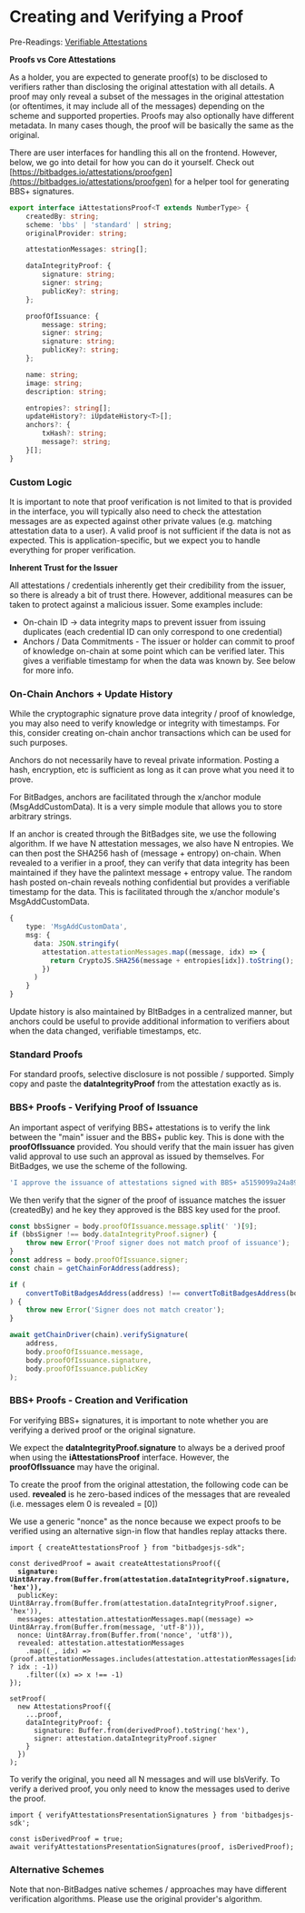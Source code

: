 # Creating and Verifying a Proof

Pre-Readings: [Verifiable Attestations](./)

**Proofs vs Core Attestations**

As a holder, you are expected to generate proof(s) to be disclosed to verifiers rather than disclosing the original attestation with all details. A proof may only reveal a subset of the messages in the original attestation (or oftentimes, it may include all of the messages) depending on the scheme and supported properties. Proofs may also optionally have different metadata. In many cases though, the proof will be basically the same as the original.

There are user interfaces for handling this all on the frontend. However, below, we go into detail for how you can do it yourself. Check out [https://bitbadges.io/attestations/proofgen](https://bitbadges.io/attestations/proofgen) for a helper tool for generating BBS+ signatures.

```typescript
export interface iAttestationsProof<T extends NumberType> {
    createdBy: string;
    scheme: 'bbs' | 'standard' | string;
    originalProvider: string;

    attestationMessages: string[];

    dataIntegrityProof: {
        signature: string;
        signer: string;
        publicKey?: string;
    };

    proofOfIssuance: {
        message: string;
        signer: string;
        signature: string;
        publicKey?: string;
    };

    name: string;
    image: string;
    description: string;

    entropies?: string[];
    updateHistory?: iUpdateHistory<T>[];
    anchors?: {
        txHash?: string;
        message?: string;
    }[];
}
```

### Custom Logic

It is important to note that proof verification is not limited to that is provided in the interface, you will typically also need to check the attestation messages are as expected against other private values (e.g. matching attestation data to a user). A valid proof is not sufficient if the data is not as expected. This is application-specific, but we expect you to handle everything for proper verification.

**Inherent Trust for the Issuer**

All attestations / credentials inherently get their credibility from the issuer, so there is already a bit of trust there. However, additional measures can be taken to protect against a malicious issuer. Some examples include:

* On-chain ID -> data integrity maps to prevent issuer from issuing duplicates (each credential ID can only correspond to one credential)
* Anchors / Data Commitments - The issuer or holder can commit to proof of knowledge on-chain at some point which can be verified later. This gives a verifiable timestamp for when the data was known by. See below for more info.

### On-Chain Anchors + Update History

While the cryptographic signature prove data integrity / proof of knowledge, you may also need to verify knowledge or integrity with timestamps. For this, consider creating on-chain anchor transactions which can be used for such purposes.

Anchors do not necessarily have to reveal private information. Posting a hash, encryption, etc is sufficient as long as it can prove what you need it to prove.

For BitBadges, anchors are facilitated through the x/anchor module (MsgAddCustomData). It is a very simple module that allows you to store arbitrary strings.

If an anchor is created through the BitBadges site, we use the following algorithm. If we have N attestation messages, we also have N entropies. We can then post the SHA256 hash of (message + entropy) on-chain. When revealed to a verifier in a proof, they can verify that data integrity has been maintained if they have the palintext message + entropy value. The random hash posted on-chain reveals nothing confidential but provides a verifiable timestamp for the data. This is facilitated through the x/anchor module's MsgAddCustomData.

```typescript
{
    type: 'MsgAddCustomData',
    msg: {
      data: JSON.stringify(
        attestation.attestationMessages.map((message, idx) => {
          return CryptoJS.SHA256(message + entropies[idx]).toString();
        })
      )
    }
}
```

Update history is also maintained by BItBadges in a centralized manner, but anchors could be useful to provide additional information to verifiers about when the data changed, verifiable timestamps, etc.

### **Standard Proofs**

For standard proofs, selective disclosure is not possible / supported. Simply copy and paste the **dataIntegrityProof** from the attestation exactly as is.

### **BBS+ Proofs - Verifying Proof of Issuance**

An important aspect of verifying BBS+ attestations is to verify the link between the "main" issuer and the BBS+ public key. This is done with the **proofOfIssuance** provided. You should verify that the main issuer has given valid approval to use such an approval as issued by themselves. For BitBadges, we use the scheme of the following.

```typescript
'I approve the issuance of attestations signed with BBS+ a5159099a24a8993b5eb8e62d04f6309bbcf360ae03135d42a89b3d94cbc2bc678f68926373b9ded9b8b9a27348bc755177209bf2074caea9a007a6c121655cd4dda5a6618bfc9cb38052d32807c6d5288189913aa76f6d49844c3648d4e6167 as my own.\n\n';
```

We then verify that the signer of the proof of issuance matches the issuer (createdBy) and he key they approved is the BBS key used for the proof.

```typescript
const bbsSigner = body.proofOfIssuance.message.split(' ')[9];
if (bbsSigner !== body.dataIntegrityProof.signer) {
    throw new Error('Proof signer does not match proof of issuance');
}
const address = body.proofOfIssuance.signer;
const chain = getChainForAddress(address);

if (
    convertToBitBadgesAddress(address) !== convertToBitBadgesAddress(body.createdBy)
) {
    throw new Error('Signer does not match creator');
}

await getChainDriver(chain).verifySignature(
    address,
    body.proofOfIssuance.message,
    body.proofOfIssuance.signature,
    body.proofOfIssuance.publicKey
);
```

### **BBS+ Proofs - Creation and Verification**

For verifying BBS+ signatures, it is important to note whether you are verifying a derived proof or the original signature.

We expect the **dataIntegrityProof.signature** to always be a derived proof when using the **iAttestationsProof** interface. However, the **proofOfIssuance** may have the original.

To create the proof from the original attestation, the following code can be used. **revealed** is he zero-based indices of the messages that are revealed (i.e. messages elem 0 is revealed = \[0])

We use a generic "nonce" as the nonce because we expect proofs to be verified using an alternative sign-in flow that handles replay attacks there.

<pre class="language-typescript"><code class="lang-typescript">import { createAttestationsProof } from "bitbadgesjs-sdk";

const derivedProof = await createAttestationsProof({
<strong>  signature: Uint8Array.from(Buffer.from(attestation.dataIntegrityProof.signature, 'hex')),
</strong>  publicKey: Uint8Array.from(Buffer.from(attestation.dataIntegrityProof.signer, 'hex')),
  messages: attestation.attestationMessages.map((message) => Uint8Array.from(Buffer.from(message, 'utf-8'))),
  nonce: Uint8Array.from(Buffer.from('nonce', 'utf8')),
  revealed: attestation.attestationMessages
    .map((_, idx) => (proof.attestationMessages.includes(attestation.attestationMessages[idx]) ? idx : -1))
    .filter((x) => x !== -1)
});

setProof(
  new AttestationsProof({
    ...proof,
    dataIntegrityProof: {
      signature: Buffer.from(derivedProof).toString('hex'),
      signer: attestation.dataIntegrityProof.signer
    }
  })
);
</code></pre>

To verify the original, you need all N messages and will use blsVerify. To verify a derived proof, you only need to know the messages used to derive the proof.

```tsx
import { verifyAttestationsPresentationSignatures } from 'bitbadgesjs-sdk';

const isDerivedProof = true;
await verifyAttestationsPresentationSignatures(proof, isDerivedProof);
```

### Alternative Schemes

Note that non-BitBadges native schemes / approaches may have different verification algorithms. Please use the original provider's algorithm.
